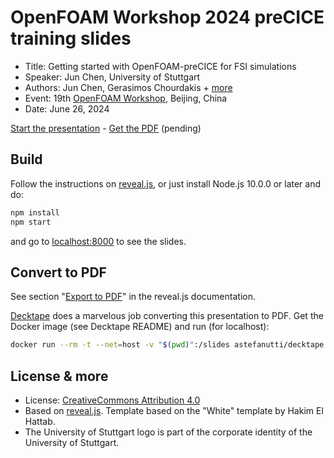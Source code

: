 # OpenFOAM Workshop 2024 preCICE training slides

- Title: Getting started with OpenFOAM-preCICE for FSI simulations
- Speaker: Jun Chen, University of Stuttgart
- Authors: Jun Chen, Gerasimos Chourdakis + [more](https://www.precice.org/about/)
- Event: 19th [OpenFOAM Workshop](https://openfoamworkshop.org/), Beijing, China
- Date: June 26, 2024

[Start the presentation](https://makish.github.io/ofw19-training/) - [Get the PDF](https://github.com/MakisH/ofw18-training/blob/master/pdf-export/slides.pdf) (pending)

## Build

Follow the instructions on [reveal.js](https://revealjs.com/installation/), or just install Node.js 10.0.0 or later and do:

```bash
npm install
npm start
```

and go to [localhost:8000](http://localhost:8000/) to see the slides.

## Convert to PDF

See section "[Export to PDF](https://revealjs.com/pdf-export/)" in the reveal.js documentation.

[Decktape](https://github.com/astefanutti/decktape) does a marvelous job converting this presentation to PDF. Get the Docker image (see Decktape README) and run (for localhost):

```bash
docker run --rm -t --net=host -v "$(pwd)":/slides astefanutti/decktape generic --key=" " -p 2000 -s 1920x1440 http://localhost:8000 slides.pdf
```

## License & more

- License: [CreativeCommons Attribution 4.0](https://creativecommons.org/licenses/by/4.0/)
- Based on [reveal.js](https://github.com/hakimel/reveal.js). Template based on the "White" template by Hakim El Hattab.
- The University of Stuttgart logo is part of the corporate identity of the University of Stuttgart.
